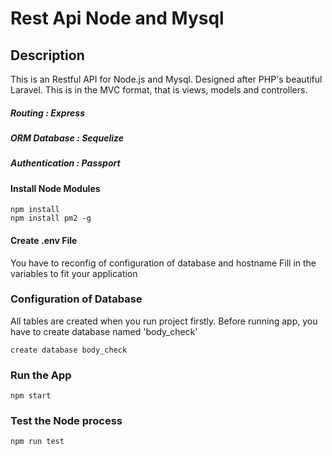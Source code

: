 # Rest Api Node and Mysql

## Description
This is an Restful API for Node.js and Mysql. Designed after PHP's beautiful Laravel. This is in the MVC format,
that is views, models and controllers.

##### Routing         : Express
##### ORM Database    : Sequelize
##### Authentication  : Passport

#### Install Node Modules
```
npm install
npm install pm2 -g
```

#### Create .env File
You have to reconfig of configuration of database and hostname
Fill in the variables to fit your application

### Configuration of Database
All tables are created when you run project firstly.
Before running app, you have to create database named 'body_check'
```
create database body_check
```

### Run the App
```
npm start
```

### Test the Node process
```
npm run test
```